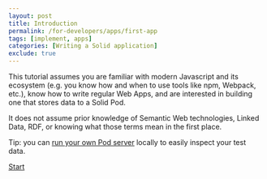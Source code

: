 ```yaml
---
layout: post
title: Introduction
permalink: /for-developers/apps/first-app
tags: [implement, apps]
categories: [Writing a Solid application]
exclude: true
---
```


This tutorial assumes you are familiar with modern Javascript and its ecosystem (e.g. you know how
and when to use tools like npm, Webpack, etc.), know how to write regular Web Apps, and are
interested in building one that stores data to a Solid Pod.

It does not assume prior knowledge of Semantic Web technologies, Linked Data, RDF, or knowing what
those terms mean in the first place.

Tip: you can [run your own Pod server]({{site.baseUrl}}/for-developers/pod-server) locally
to easily inspect your test data.

[Start]({{site.baseUrl}}/for-developers/apps/first-app/1-authentication)
